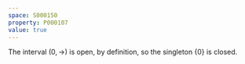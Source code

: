 ```yaml
---
space: S000150
property: P000107
value: true
---
```


The interval $(0, \rightarrow)$ is open, by definition, so the singleton $\{0\}$ is closed.
